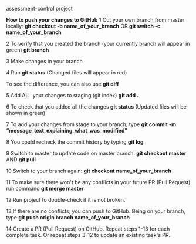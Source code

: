 assessment-control project

**How to push your changes to GitHub**
1
Cut your own branch from master locally:
**git checkout -b name_of_your_branch**
OR
**git switch -c name_of_your_branch**

2
To verify that you created the branch (your currently branch will appear in green)
**git branch**

3
Make changes in your branch

4
Run
**git status**
(Changed files will appear in red)

To see the difference, you can also use
**git diff**

5
Add ALL your changes to staging (git index)
**git add .**

6
To check that you added all the changes
**git status**
(Updated files will be shown in green)

7
To add your changes from stage to your branch, type
**git commit -m “message_text_explaining_what_was_modified"**

8
You could recheck the commit history by typing
**git log**

9
Switch to master to update code on master branch:
**git checkout master**
AND
**git pull**

10
Switch to your branch again:
**git checkout name_of_your_branch**

11
To make sure there won't be any conflicts in your future PR (Pull Request) run command
**git merge master**

12
Run project to double-check if it is not broken.

13
If there are no conflicts, you can push to GitHub. Being on your branch, type
**git push origin branch name_of_your_branch**

14
Create a PR (Pull Request) on GitHub.
Repeat steps 1-13 for each complete task.
Or repeat steps 3-12 to update an existing task's PR.
